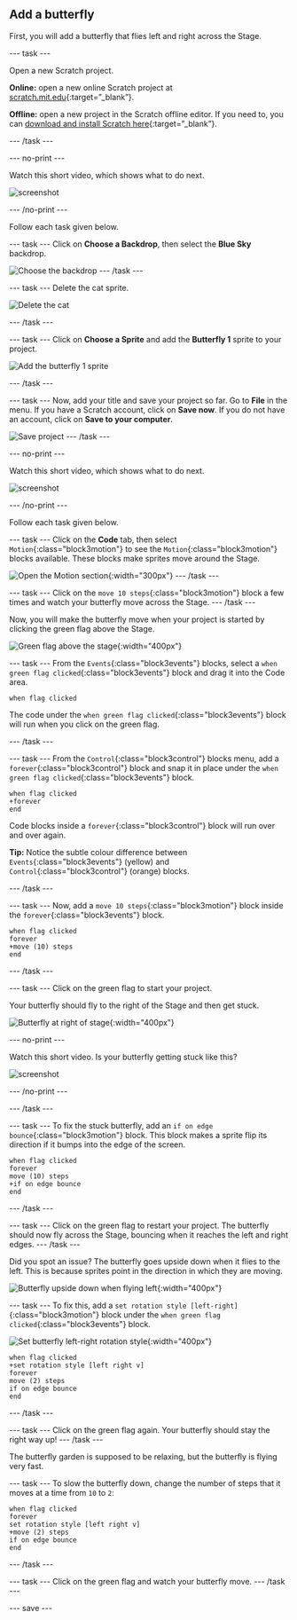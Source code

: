 ## Add a butterfly
First, you will add a butterfly that flies left and right across the Stage. 

--- task ---

Open a new Scratch project.

**Online:** open a new online Scratch project at [scratch.mit.edu](https://scratch.mit.edu/projects/editor/){:target=”_blank”}.

**Offline:** open a new project in the Scratch offline editor. If you need to, you can [download and install Scratch here](https://scratch.mit.edu/download){:target=”_blank”}.

--- /task ---

--- no-print ---

Watch this short video, which shows what to do next.

![screenshot](images/butterfly-setup-step2.gif) 

--- /no-print ---

Follow each task given below.

--- task ---
Click on **Choose a Backdrop**, then select the **Blue Sky** backdrop. 

![Choose the backdrop](images/butterfly-backdrop.png)
--- /task ---

--- task ---
Delete the cat sprite. 

![Delete the cat](images/butterfly-delete-cat.png)

--- /task ---

--- task ---
Click on **Choose a Sprite** and add the **Butterfly 1** sprite to your project.

![Add the butterfly 1 sprite](images/butterfly-add-butterfly.png)

--- /task ---

--- task ---
Now, add your title and save your project so far. Go to **File** in the menu. If you have a Scratch account, click on **Save now**. If you do not have an account, click on **Save to your computer**.

![Save  project](images/butterfly-save.png)
--- /task ---

--- no-print ---

Watch this short video, which shows what to do next.

![screenshot](images/butterfly-move-step2.gif)

--- /no-print ---

Follow each task given below.

--- task ---
Click on the **Code** tab, then select `Motion`{:class="block3motion"} to see the `Motion`{:class="block3motion"} blocks available. These blocks make sprites move around the Stage. 

![Open the Motion section](images/butterfly-motion.png){:width="300px"}
--- /task ---

--- task ---
Click on the `move 10 steps`{:class="block3motion"} block a few times and watch your butterfly move across the Stage. 
--- /task ---

Now, you will make the butterfly move when your project is started by clicking the green flag above the Stage. 

![Green flag above the stage](images/butterfly-green-flag.png){:width="400px"}

--- task ---
From the `Events`{:class="block3events"} blocks, select a `when green flag clicked`{:class="block3events"} block and drag it into the Code area. 

```blocks3
when flag clicked
```
The code under the `when green flag clicked`{:class="block3events"} block will run when you click on the green flag. 

--- /task ---

--- task ---
From the `Control`{:class="block3control"} blocks menu, add a `forever`{:class="block3control"} block and snap it in place under the `when green flag clicked`{:class="block3events"} block.

```blocks3
when flag clicked
+forever
end
```

Code blocks inside a `forever`{:class="block3control"} block will run over and over again. 

**Tip:** Notice the subtle colour difference between `Events`{:class="block3events"} (yellow) and `Control`{:class="block3control"} (orange) blocks.

--- /task ---

--- task ---
Now, add a `move 10 steps`{:class="block3motion"} block inside the `forever`{:class="block3events"} block.

```blocks3
when flag clicked
forever
+move (10) steps
end
```

--- /task ---

--- task ---
Click on the green flag to start your project. 

Your butterfly should fly to the right of the Stage and then get stuck.

![Butterfly at right of stage](images/butterfly-right.png){:width="400px"}

--- no-print ---

Watch this short video. Is your butterfly getting stuck like this?

![screenshot](images/butterfly-stuck-step2.gif)

--- /no-print ---

--- /task ---

--- task ---
To fix the stuck butterfly, add an `if on edge bounce`{:class="block3motion"} block. This block makes a sprite flip its direction if it bumps into the edge of the screen. 

```blocks3
when flag clicked
forever
move (10) steps
+if on edge bounce
end
```
--- /task ---

--- task ---
Click on the green flag to restart your project. The butterfly should now fly across the Stage, bouncing when it reaches the left and right edges. 
--- /task ---

Did you spot an issue? The butterfly goes upside down when it flies to the left. This is because sprites point in the direction in which they are moving. 

![Butterfly upside down when flying left](images/butterfly-upside-down.png){:width="400px"}

--- task ---
To fix this, add a `set rotation style [left-right]`{:class="block3motion"} block under the `when green flag clicked`{:class="block3events"} block.

![Set butterfly left-right rotation style](images/butterfly-left-right.png){:width="400px"}

```blocks3
when flag clicked
+set rotation style [left right v]
forever
move (2) steps
if on edge bounce
end
```

--- /task ---

--- task ---
Click on the green flag again. Your butterfly should stay the right way up!
--- /task ---

The butterfly garden is supposed to be relaxing, but the butterfly is flying very fast. 

--- task ---
To slow the butterfly down, change the number of steps that it moves at a time from `10` to `2`:

```blocks3
when flag clicked
forever
set rotation style [left right v]
+move (2) steps
if on edge bounce
end
```
--- /task ---

--- task ---
Click on the green flag and watch your butterfly move. 
--- /task ---

--- save ---













